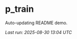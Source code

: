 # p_train

Auto-updating README demo.

<!--START_SECTION:status-->
_Last run: 2025-08-30 13:04 UTC_
<!--END_SECTION:status-->




















































































































































































































